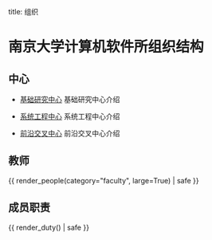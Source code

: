 title: 组织

# 南京大学计算机软件所组织结构

## 中心 
- [基础研究中心](research-center/index)
    基础研究中心介绍

- [系统工程中心](engineering-center/index)
    系统工程中心介绍

- [前沿交叉中心](leading-edge-center/index)
    前沿交叉中心介绍


## 教师
{{ render_people(category="faculty", large=True) | safe }}
## 成员职责
{{ render_duty() | safe }}
